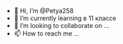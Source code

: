 - 👋 Hi, I’m @Petya258
- 🌱 I’m currently learning  в 11 классе
- 💞️ I’m looking to collaborate on ...
- 📫 How to reach me ...

<!---
Petya258/Petya258 is a ✨ special ✨ repository because its `README.md` (this file) appears on your GitHub profile.
You can click the Preview link to take a look at your changes.
--->
